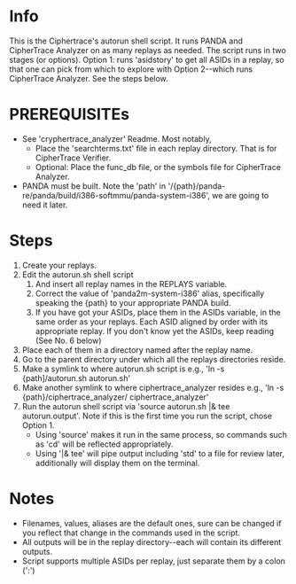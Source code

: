 # Info 
This is the Ciphertrace's autorun shell script. It runs PANDA and CipherTrace Analyzer on as many replays as needed. The script runs in two stages (or options). Option 1: runs 'asidstory' to get all ASIDs in a replay, so that one can pick from which to explore with Option 2--which runs CipherTrace Analyzer. See the steps below.

# PREREQUISITEs
- See 'cryphertrace_analyzer' Readme. Most notably,
    - Place the 'searchterms.txt' file in each replay directory. That is for CipherTrace Verifier.
    - Optional: Place the func_db file, or the symbols file for CipherTrace Analyzer.
- PANDA must be built. Note the 'path' in '/{path}/panda-re/panda/build/i386-softmmu/panda-system-i386', we are going to need it later.

# Steps 
1. Create your replays.
2. Edit the autorun.sh shell script
    1. And insert all replay names in the REPLAYS variable. 
    2. Correct the value of 'panda2m-system-i386' alias, specifically speaking the {path} to your appropriate PANDA build.
    3. If you have got your ASIDs, place them in the ASIDs variable, in the same order as your replays. Each ASID aligned by order with its appropriate replay. If you don't know yet the ASIDs, keep reading (See No. 6 below)
2. Place each of them in a directory named after the replay name.
3. Go to the parent directory under which all the replays directories reside.
4. Make a symlink to where autorun.sh script is e.g., 'ln -s {path]/autorun.sh autorun.sh'
5. Make another symlink to where ciphertrace_analyzer resides e.g., 'ln -s {path}/ciphertrace_analyzer/ ciphertrace_analyzer'
6. Run the autorun shell script via 'source autorun.sh |& tee autorun.output'. Note if this is the first time you run the script, chose Option 1.
    - Using 'source' makes it run in the same process, so commands such as 'cd' will be reflected appropriately.
    - Using '|& tee' will pipe output including 'std' to a file for review later, additionally will display them on the terminal.

# Notes
- Filenames, values, aliases are the default ones, sure can be changed if you reflect that change in the commands used in the script.
- All outputs will be in the replay directory--each will contain its different outputs.
- Script supports multiple ASIDs per replay, just separate them by a colon (':')